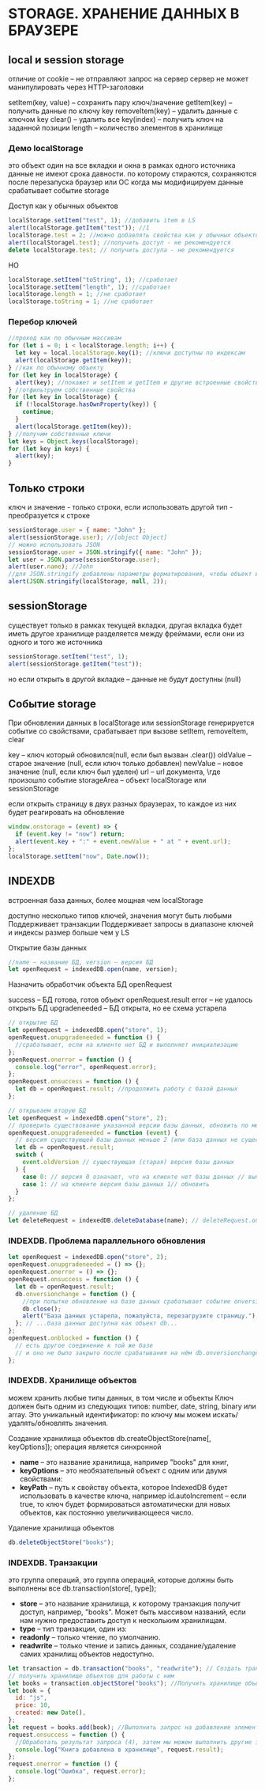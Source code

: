 # STORAGE. ХРАНЕНИЕ ДАННЫХ В БРАУЗЕРЕ

## local и session storage

отличие от cookie – не отправляют запрос на сервер
сервер не может манипулировать через HTTP-заголовки

setItem(key, value) – сохранить пару ключ/значение
getItem(key) – получить данные по ключу key
removeItem(key) – удалить данные с ключом key
clear() – удалить все
key(index) – получить ключ на заданной позиции
length – количество элементов в хранилище

### Демо localStorage

это объект один на все вкладки и окна в рамках одного источника
данные не имеют срока давности. по которому стираются, сохраняются после перезапуска браузер или ОС
когда мы модифицируем данные срабатывает событие storage

Доступ
как у обычных объектов

```js
localStorage.setItem("test", 1); //добавить item в LS
alert(localStorage.getItem("test")); //1
localStorage.test = 2; //можно добавлять свойства как у обычных объектов
alert(localStoragel.test); //получить доступ - не рекомендуется
delete localStorage.test; // получить доступа - не рекомендуется
```

НО

```js
localStorage.setItem("toString", 1); //сработает
localStorage.setItem("length", 1); //сработает
localStorage.length = 1; //не сработает
localStorage.toString = 1; //не сработает
```

### Перебор ключей

```js
//проход как по обычным массивам
for (let i = 0; i < localStorage.length; i++) {
  let key = local.localStorage.key(i); //ключи доступны по индексам
  alert(localStorage.getItem(key));
} //как по обычному объекту
for (let key in localStorage) {
  alert(key); //покажет и setItem и getItem и другие встроенные свойства
} //отфильтруем собственные свойства
for (let key in localStorage) {
  if (!localStorage.hasOwnProperty(key)) {
    continue;
  }
  alert(localStorage.getItem(key));
} //получим собственные ключи
let keys = Object.keys(localStorage);
for (let key in keys) {
  alert(key);
}
```

## Только строки

ключ и значение - только строки, если использовать другой тип - преобразуется к строке

```js
sessionStorage.user = { name: "John" };
alert(sessionStorage.user); //[object Object]
// можно использовать JSON
sessionStorage.user = JSON.stringify({ name: "John" });
let user = JSON.parse(sessionStorage.user);
alert(user.name); //John
//для JSON.stringify добавлены параметры форматирования, чтобы объект выглядел лучше
alert(JSON.stringify(localStorage, null, 2));
```

## sessionStorage

существует только в рамках текущей вкладки, другая вкладка будет иметь другое хранилище
разделяется между фреймами, если они из одного и того же источника

```js
sessionStorage.setItem("test", 1);
alert(sessionStorage.getItem("test"));
```

но если открыть в другой вкладке – данные не будут доступны (null)

## Событие storage

При обновлении данных в localStorage или sessionStorage генерируется событие со свойствами, срабатывает при вызове setItem, removeItem, clear

key – ключ который обновился(null, если был вызван .clear())
oldValue – старое значение (null, если ключ только добавлен)
newValue – новое значение (null, если ключ был уделен)
url – url документа, \где произошло событие
storageArea – объект localStorage или sessionStorage

если открыть страницу в двух разных браузерах, то каждое из них будет реагировать на обновление

```js
window.onstorage = (event) => {
  if (event.key != "now") return;
  alert(event.key + ":" + event.newValue + " at " + event.url);
};
localStorage.setItem("now", Date.now());
```

## INDEXDB

встроенная база данных, более мощная чем localStorage

доступно несколько типов ключей, значения могут быть любыми
Поддерживает транзакции
Поддерживает запросы в диапазоне ключей и индексы
размер больше чем у LS

Открытие базы данных

```js
//name – название БД, version – версия БД
let openRequest = indexedDB.open(name, version);
```

Назначить обработчик объекта БД openRequest

success – БД готова, готов объект openRequest.result
error – не удалось открыть БД
upgradeneeded – БД открыта, но ее схема устарела

```js
// открытие БД
let openRequest = indexedDB.open("store", 1);
openRequest.onupgradeneeded = function () {
  //срабатывает, если на клиенте нет БД и выполняет инициализацию
};
openRequest.onerror = function () {
  console.log("error", openRequest.error);
};
openRequest.onsuccess = function () {
  let db = openRequest.result; //продолжить работу с базой данных
};

// открываем вторую БД
let openRequest = indexedDB.open("store", 2);
// проверить существование указанной версии базы данных, обновить по мере необходимости:
openRequest.onupgradeneeded = function (event) {
  // версия существующей базы данных меньше 2 (или база данных не существует)
  let db = openRequest.result;
  switch (
    event.oldVersion // существующая (старая) версия базы данных
  ) {
    case 0: // версия 0 означает, что на клиенте нет базы данных // выполнить инициализацию
    case 1: // на клиенте версия базы данных 1// обновить
  }
};

// удаление БД
let deleteRequest = indexedDB.deleteDatabase(name); // deleteRequest.onsuccess/onerror отслеживает результат
```

### INDEXDB. Проблема параллельного обновления

```js
let openRequest = indexedDB.open("store", 2);
openRequest.onupgradeneeded = () => {};
openRequest.onerror = () => {};
openRequest.onsuccess = function () {
  let db = openRequest.result;
  db.onversionchange = function () {
    //при попытке обновление на базе данных срабатывает событие onversionchange
    db.close();
    alert("База данных устарела, пожалуйста, перезагрузите страницу.");
  }; // ...база данных доступна как объект db...
};
openRequest.onblocked = function () {
  // есть другое соединение к той же базе
  // и оно не было закрыто после срабатывания на нём db.onversionchange
};
```

### INDEXDB. Хранилище объектов

можем хранить любые типы данных, в том числе и объекты
Ключ должен быть одним из следующих типов: number, date, string, binary или array. Это уникальный идентификатор: по ключу мы можем искать/удалять/обновлять значения.

Создание хранилища объектов
db.createObjectStore(name[, keyOptions]);
операция является синхронной

- **name** – это название хранилища, например "books" для книг,
- **keyOptions** – это необязательный объект с одним или двумя свойствами:
- **keyPath** – путь к свойству объекта, которое IndexedDB будет использовать в качестве ключа, например id.autoIncrement – если true, то ключ будет формироваться автоматически для новых объектов, как постоянно увеличивающееся число.

Удаление хранилища объектов

```js
db.deleteObjectStore("books");
```

### INDEXDB. Транзакции

это группа операций, это группа операций, которые должны быть выполнены все
db.transaction(store[, type]);

- **store** – это название хранилища, к которому транзакция получит доступ, например, "books". Может быть массивом названий, если нам нужно предоставить доступ к нескольким хранилищам.
- **type** – тип транзакции, один из:
- **readonly** – только чтение, по умолчанию.
- **readwrite** – только чтение и запись данных, создание/удаление самих хранилищ объектов недоступно.

```js
let transaction = db.transaction("books", "readwrite"); // Создать транзакцию и указать все хранилища, к которым необходим доступ, строка
// получить хранилище объектов для работы с ним
let books = transaction.objectStore("books"); //Получить хранилище объектов, используя transaction.objectStore(name)
let book = {
  id: "js",
  price: 10,
  created: new Date(),
};
let request = books.add(book); //Выполнить запрос на добавление элемента в хранилище объектов books.add(book)
request.onsuccess = function () {
  //Обработать результат запроса (4), затем мы можем выполнить другие запросы и так далее.
  console.log("Книга добавлена в хранилище", request.result);
};
request.onerror = function () {
  console.log("Ошибка", request.error);
};
```
